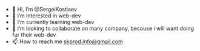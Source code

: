 - 👋 Hi, I’m @SergeiKostiaev
- 👀 I’m interested in web-dev
- 🌱 I’m currently learning web-dev
- 💞️ I’m looking to collaborate on many company, becouse i will want doing fur their web-dev
- 📫 How to reach me skprod.info@gmail.com 
<!---
SergeiKostiaev/SergeiKostiaev is a ✨ special ✨ repository because its `README.md` (this file) appears on your GitHub profile.
You can click the Preview link to take a look at your changes.
--->
